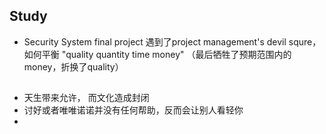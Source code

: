 ## Study
- Security System final project 遇到了project management's devil squre，如何平衡 "quality quantity time money" （最后牺牲了预期范围内的money，折换了quality）

##
- 天生带来允许， 而文化造成封闭
- 讨好或者唯唯诺诺并没有任何帮助，反而会让别人看轻你
- 
